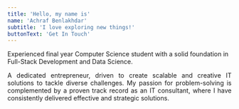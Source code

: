 ```yaml
---
title: 'Hello, my name is'
name: 'Achraf Benlakhdar'
subtitle: 'I love exploring new things!'
buttonText: 'Get In Touch'
---
```


Experienced final year Computer Science student with a solid foundation in Full-Stack Development and Data Science.

<p align="justify">A dedicated entrepreneur, driven to create scalable and creative IT solutions to tackle diverse challenges. My passion for problem-solving is complemented by a proven track record as an IT consultant, where I have consistently delivered effective and strategic solutions.</p>
